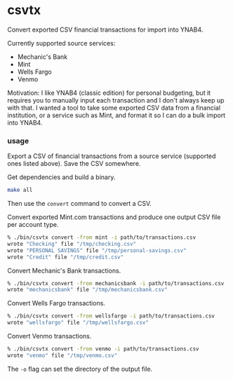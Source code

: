 # csvtx

Convert exported CSV financial transactions for import into YNAB4.

Currently supported source services:

- Mechanic's Bank
- Mint
- Wells Fargo
- Venmo

Motivation: I like YNAB4 (classic edition) for personal budgeting, but it
requires you to manually input each transaction and I don't always keep up with
that. I wanted a tool to take some exported CSV data from a financial
institution, or a service such as Mint, and format it so I can do a bulk import
into YNAB4.

### usage

Export a CSV of financial transactions from a source service (supported ones
listed above). Save the CSV somewhere.

Get dependencies and build a binary.
```sh
make all
```

Then use the `convert` command to convert a CSV.

Convert exported Mint.com transactions and produce one output CSV file per
account type.

```sh
% ./bin/csvtx convert -from mint -i path/to/transactions.csv
wrote "Checking" file "/tmp/checking.csv"
wrote "PERSONAL SAVINGS" file "/tmp/personal-savings.csv"
wrote "Credit" file "/tmp/credit.csv"
```

Convert Mechanic's Bank transactions.
```sh
% ./bin/csvtx convert -from mechanicsbank -i path/to/transactions.csv
wrote "mechanicsbank" file "/tmp/mechanicsbank.csv"
```

Convert Wells Fargo transactions.
```sh
% ./bin/csvtx convert -from wellsfargo -i path/to/transactions.csv
wrote "wellsfargo" file "/tmp/wellsfargo.csv"
```

Convert Venmo transactions.
```sh
% ./bin/csvtx convert -from venmo -i path/to/transactions.csv
wrote "venmo" file "/tmp/venmo.csv"
```

The `-o` flag can set the directory of the output file.
